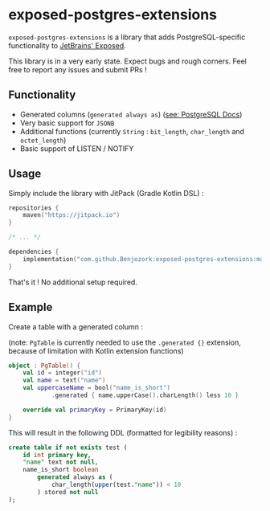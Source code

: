 # exposed-postgres-extensions

`exposed-postgres-extensions` is a library that adds PostgreSQL-specific functionality to [JetBrains' Exposed](https://github.com/JetBrains/Exposed).

This library is in a very early state. Expect bugs and rough corners. Feel free to report any issues and submit PRs !

## Functionality

- Generated columns (`generated always as`) ([see: PostgreSQL Docs](https://www.postgresql.org/docs/current/ddl-generated-columns.html))
- Very basic support for `JSONB`
- Additional functions (currently `String` : `bit_length`, `char_length` and `octet_length`)
- Basic support of LISTEN / NOTIFY

## Usage

Simply include the library with JitPack (Gradle Kotlin DSL) :

```kotlin
repositories {
    maven("https://jitpack.io")
}

/* ... */

dependencies {
    implementation("com.github.Benjozork:exposed-postgres-extensions:master-SNAPSHOT")
}

```

That's it ! No additional setup required.

## Example

Create a table with a generated column :

(note: `PgTable` is currently needed to use the `.generated {}` extension, because of limitation with Kotlin extension functions)

```kotlin
object : PgTable() {
    val id = integer("id")
    val name = text("name")
    val uppercaseName = bool("name_is_short")
            .generated { name.upperCase().charLength() less 10 }

    override val primaryKey = PrimaryKey(id)
}
```

This will result in the following DDL (formatted for legibility reasons) :

```sql
create table if not exists test (
    id int primary key,
    "name" text not null,
    name_is_short boolean
        generated always as (
            char_length(upper(test."name")) < 10
        ) stored not null
);
```
